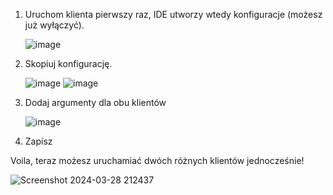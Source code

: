 1. Uruchom klienta pierwszy raz, IDE utworzy wtedy konfiguracje (możesz już wyłączyć).
  
   ![image](https://github.com/mwiecko/leshan/assets/108219388/aab1628f-fe3b-41ac-b401-9e07f9e07054)
2. Skopiuj konfigurację.

    ![image](https://github.com/mwiecko/leshan/assets/108219388/7778ef25-a94e-42f2-b843-394c94932ef6)
    ![image](https://github.com/mwiecko/leshan/assets/108219388/ab710acc-a909-46b1-9cc1-11208de3abc5)
4. Dodaj argumenty dla obu klientów

    ![image](https://github.com/mwiecko/leshan/assets/108219388/6d0bda8d-6fe2-47b0-bd43-39f04e14004e)
6. Zapisz

Voila, teraz możesz uruchamiać dwóch różnych klientów jednocześnie!

![Screenshot 2024-03-28 212437](https://github.com/mwiecko/leshan/assets/108219388/a811b629-b111-4c75-b0b1-d502f8321104)
